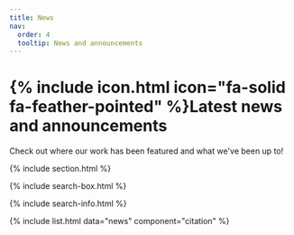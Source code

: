 ```yaml
---
title: News
nav:
  order: 4
  tooltip: News and announcements
---
```


# {% include icon.html icon="fa-solid fa-feather-pointed" %}Latest news and announcements

Check out where our work has been featured and what we've been up to!

{% include section.html %}

{% include search-box.html %}

{% include search-info.html %}

{% include list.html data="news" component="citation" %}

